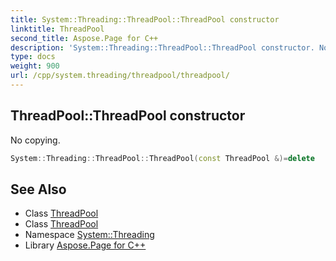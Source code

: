 ```yaml
---
title: System::Threading::ThreadPool::ThreadPool constructor
linktitle: ThreadPool
second_title: Aspose.Page for C++
description: 'System::Threading::ThreadPool::ThreadPool constructor. No copying in C++.'
type: docs
weight: 900
url: /cpp/system.threading/threadpool/threadpool/
---
```

## ThreadPool::ThreadPool constructor


No copying.

```cpp
System::Threading::ThreadPool::ThreadPool(const ThreadPool &)=delete
```

## See Also

* Class [ThreadPool](../)
* Class [ThreadPool](../)
* Namespace [System::Threading](../../)
* Library [Aspose.Page for C++](../../../)
